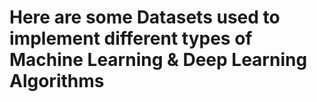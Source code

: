# Here are some Datasets used to implement different types of Machine Learning & Deep Learning Algorithms
